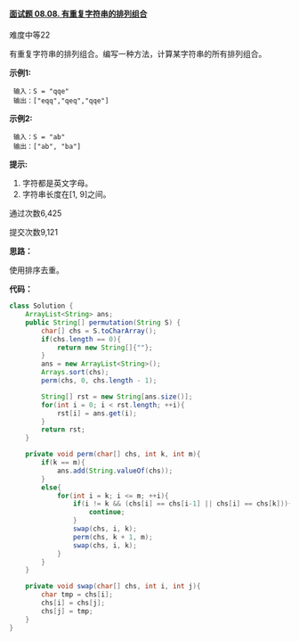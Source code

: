 #### [面试题 08.08. 有重复字符串的排列组合](https://leetcode-cn.com/problems/permutation-ii-lcci/)

难度中等22

有重复字符串的排列组合。编写一种方法，计算某字符串的所有排列组合。

**示例1:**

```
 输入：S = "qqe"
 输出：["eqq","qeq","qqe"]
```

**示例2:**

```
 输入：S = "ab"
 输出：["ab", "ba"]
```

**提示:**

1. 字符都是英文字母。
2. 字符串长度在[1, 9]之间。

通过次数6,425

提交次数9,121



**思路：**

使用排序去重。

**代码：**

```java
class Solution {
    ArrayList<String> ans;
    public String[] permutation(String S) {
        char[] chs = S.toCharArray();
        if(chs.length == 0){
            return new String[]{""};
        }
        ans = new ArrayList<String>();
        Arrays.sort(chs);
        perm(chs, 0, chs.length - 1);

        String[] rst = new String[ans.size()];
        for(int i = 0; i < rst.length; ++i){
            rst[i] = ans.get(i);
        }
        return rst;
    }

    private void perm(char[] chs, int k, int m){
        if(k == m){
            ans.add(String.valueOf(chs));
        }
        else{
            for(int i = k; i <= m; ++i){
                if(i != k && (chs[i] == chs[i-1] || chs[i] == chs[k])){
                    continue;
                }
                swap(chs, i, k);
                perm(chs, k + 1, m);
                swap(chs, i, k);
            }
        }
    }

    private void swap(char[] chs, int i, int j){
        char tmp = chs[i];
        chs[i] = chs[j];
        chs[j] = tmp;
    }
}
```

